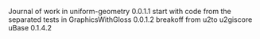 Journal of work in uniform-geometry
0.0.1.1
start with code from the separated tests in GraphicsWithGloss
0.0.1.2
breakoff from u2to u2giscore
uBase 0.1.4.2
